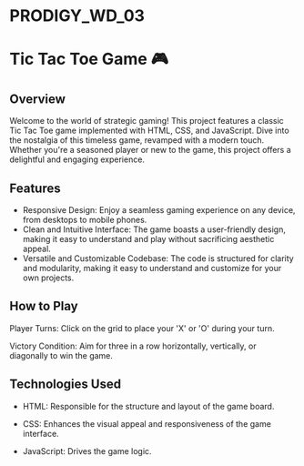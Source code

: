 # PRODIGY_WD_03

# Tic Tac Toe Game 🎮
## Overview
Welcome to the world of strategic gaming! This project features a classic Tic Tac Toe game implemented with HTML, CSS, and JavaScript. Dive into the nostalgia of this timeless game, revamped with a modern touch. Whether you're a seasoned player or new to the game, this project offers a delightful and engaging experience.

## Features
* Responsive Design: Enjoy a seamless gaming experience on any device, from desktops to mobile phones.
* Clean and Intuitive Interface: The game boasts a user-friendly design, making it easy to understand and play without sacrificing aesthetic appeal.
* Versatile and Customizable Codebase: The code is structured for clarity and modularity, making it easy to understand and customize for your own projects.

## How to Play
Player Turns: Click on the grid to place your 'X' or 'O' during your turn.

Victory Condition: Aim for three in a row horizontally, vertically, or diagonally to win the game.

## Technologies Used
* HTML: Responsible for the structure and layout of the game board.

* CSS: Enhances the visual appeal and responsiveness of the game interface.

* JavaScript: Drives the game logic.
